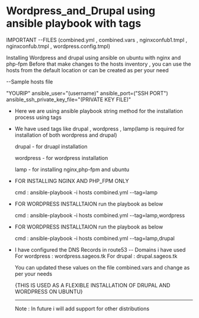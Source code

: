 # Wordpress_and_Drupal using ansible playbook with tags

IMPORTANT --FILES
(combined.yml , combined.vars , nginxconfub1.tmpl , nginxconfub.tmpl , wordpress.config.tmpl)

Installing Wordpress and drupal using ansible on ubuntu with nginx and php-fpm
Before that make changes to the hosts inventory , you can use the hosts from the default location or can be created as per your need

--Sample hosts file
 
 "YOURIP" ansible_user="(username)" ansible_port=("SSH PORT") ansible_ssh_private_key_file="(PRIVATE KEY FILE)"
 

* Here we are using ansible playbook string method for the installation process using tags

 - We have used tags like drupal , wordpress , lamp(lamp is required for installation of both wordpress and drupal)
   
   drupal - for druapl installation
   
   wordpress - for wordpress installation
   
   lamp - for installing nginx,php-fpm and ubuntu
   

* FOR INSTALLING NGINX AND PHP_FPM ONLY

  cmd : ansible-playbook -i hosts combined.yml --tag=lamp
   
* FOR WORDPRESS INSTALLTAION run the playbook as below
  
   cmd : ansible-playbook -i hosts combined.yml --tag=lamp,wordpress
   
* FOR WORDPRESS INSTALLTAION run the playbook as below

  cmd : ansible-playbook -i hosts combined.yml --tag=lamp,drupal
  
* I have configured the DNS Records in route53
 -- Domains i have used
    For wordpress : wordpress.sageos.tk
    For drupal : drupal.sageos.tk
    
    You can updated these values on the file combined.vars and change as per your needs
  
  {THIS IS USED AS A FLEXIBLE INSTALLATION OF DRUPAL AND WORDPRESS ON UBUNTU}
  
  -------------------------------------------------------------------------------
  Note : In future i will add support for other distributions
